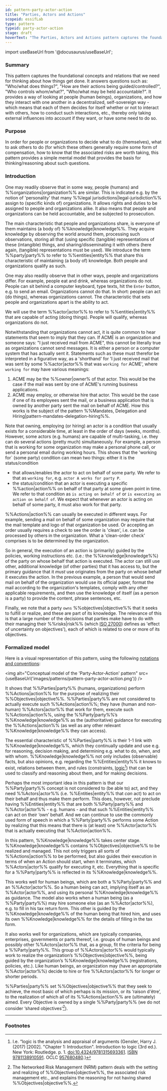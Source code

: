 ```yaml
---
id: pattern-party-actor-action
title: "Parties, Actors and Actions"
scopeid: essifLab
type: pattern
typeid: party-actor-action
stage: draft
hoverText: "The Parties, Actors and Actions pattern captures the foundational concepts and relations that we need for thinking about how things get done. It answers questions such as: 'Who/what does things?', 'How are their actions being guided/controlled?', 'Who controls whom/what?', 'Who/what may be held accountable?'."
---
```


import useBaseUrl from '@docusaurus/useBaseUrl';

### Summary
This pattern captures the foundational concepts and relations that we need for thinking about how things get done. It answers questions such as: "Who/what does things?", "How are their actions being guided/controlled?", "Who controls whom/what?", "Who/what may be held accountable?". It provides a way of looking at people (human beings), organizations, and how they interact with one another in a decentralized, self-sovereign way - which means that each of them decides for itself whether or not to interact with others, how to conduct such interactions, etc., thereby only taking external influences into account if they want, or have some need to do so.

### Purpose
<!--Concisely describe what can you do with the pattern that is (at least) harder if you didn't have it.-->
In order for people or organizations to decide what to do (themselves), what to ask others to do (for which these others generally require some form of compensation, how to know that the associated risks are worth taking, this pattern provides a simple mental model that provides the basis for thinking/reasoning about such questions. 

### Introduction
<!--Gently introduce the pattern, by referring to real-world situations and using colloquial terms, so that when someone has read the text, (s)he knows what it is about, and is ready to delve into the specifics of the pattern-->
One may readily observe that in some way, people (humans) and %%organizations|organization%% are similar. This is indicated e.g. by the notion of 'personality' that many %%legal jurisdictions|legal-jurisdiction%% assign to (specific kinds of) organizations. It allows rights and duties to be assigned to people and organizations alike. It also means that people and organizations can be held accountable, and be subjected to prosecution.

The main characteristic that people and organizations share, is everyone of them maintains (a body of) %%knowledge|knowledge%%. They acquire knowledge by observing the world around them, processing such observations, storing all that (using specific (tangible) representations of these (intangible) things, and sharing/disseminating it with others (here again, (tangible) representations must be used). We introduce the term %%party|party%% to refer to %%entities|entity%% that share this characteristic of maintaining (a body of) knowledge. Both people and organizations qualify as such.

One may also readily observe that in other ways, people and organizations differ. For example, people eat and drink, whereas organizations do not. People can sit behind a computer keyboard, type texts, hit the `Enter` button, e.g. to send an email. Organizations cannot do that. In short: people can act (do things), whereas organizations cannot. The characteristic that sets people and organizations apart is the ability to act. 

We will use the term %%actor|actor%% to refer to %%entities|entity%% that are capable of acting (doing things). People will qualify, whereas organizations do not.

Notwithstanding that organizations cannot act, it is quite common to hear statements that seem to imply that they can. If ACME is an organization and someone says: "I just received mail from ACME", this cannot be literally true as organizations cannot send messages. It is either a person or a computer system that has actually sent it. Statements such as these must therefor be interpreted in a figurative way, as a 'shorthand' for 'I just received mail that was sent by some %%actor|actor%% that was `working for` ACME', where `working for` may have various meanings:

1. ACME may be the %%owner|owner% of that actor. This would be the case if the mail was sent by one of ACME's running business applications.
2. ACME may employ, or otherwise hire that actor. This would be the case if one of its employees sent the mail, or a business application that is owned by another party sent the mail on behalf of ACME. How this works is the subject of the pattern %%Mandates, Delegation and Hiring|pattern-mandates-delegation-hiring%%.

Note that owning, employing (or hiring) an actor is a condition that usually exists for a considerable time, at least in the order of days (weeks, months). However, some actors (e.g. humans) are capable of multi-tasking, i.e. they can do several actions (pretty much) simultaneously. For example, a person that is working for some organization may make a personal phone call, or send a personal email during working hours. This shows that the 'working for` (some party) condition can mean two things: either it is the status/condition 
- that allows/enables the actor to act on behalf of some party. We refer to that as `working for`, e.g. `actor A works for party P`.
- the status/condition that an actor is executing a specific %%action|action%% on behalf of that party at some given point in time. We refer to that condition as `is acting on behalf of` or `is executing an action on behalf of`. We expect that whenever an actor is acting on behalf of some party, it must also work for that party.

%%Actions|action%% can usually be executed in different ways. For example, sending a mail on behalf of some organization may require that the mail template and logo of that organization be used. Or accepting an order usually requires a check to see the order is 'clean', i.e. can be processed by others in the organization. What a 'clean-order check' comprises is to be determined by the organization.

So in general, the execution of an action is (primarily) guided by the policies, working instructions etc. (i.e.: the %%knowledge|knowledge%%) of the party on whose behalf that action is executed. The actor can still use other, additional knowledge (of other parties) that it has access to, but the primary guidance that it *must* use originates from the party on whose behalf it executes the action. In the previous example, a person that would send mail on behalf of the organization would use its official paper, format the mail according to the organization's templates, comply with any other applicable requirements, and then use the knowledge of itself (as a person is a party) to provide the content, phrase sentences, etc.

Finally, we note that a party `owns` %%objectives|objective%% that it seeks to fulfill or realize, and these are part of its knowledge. The relevance of this is that a large number of the decisions that parties make have to do with their managing their %%risks|risk%% (which [ISO 27000](https://www.iso.org/obp/ui#iso:std:iso-iec:27000:ed-4:v1:en)) defines as 'effect of uncertainty on objectives'), each of which is related to one or more of its objectives.

### Formalized model
Here is a visual representation of this pattern, using the following [notations and conventions](../notations-and-conventions#pattern-diagram-notations):

<img
  alt="Conceptual model of the 'Party-Actor-Action' pattern"
  src={useBaseUrl('images/patterns/pattern-party-actor-action.png')}
/>

It shows that %%Parties|party%% (humans, organizations) perform %%Actions|action%% for the purpose of realizing their %%Objectives|objective%%. %%Parties|party%% are not considered to actually execute such %%Actions|action%%; they have (human and non-human) %%Actors|actor%% that work for them, execute such %%Actions|action%%, using the %%Party|party%%’s %%Knowledge|knowledge%% as the (authoritative) guidance for executing the %%Actions|action%% (as well as any other relevant %%Knowledge|knowledge%% they can access).

The essential characteristic of %%Parties|party%% is their 1-1 link with %%Knowledge|knowledge%%, which they continually update and use e.g. for reasoning, decision making, and determining e.g. what to do, when, and with whom. %%Knowledge|knowledge%% not only includes (observable) facts, but also opinions, e.g. regarding the %%Entities|entity%% it knows to exist, relations between them, and rules (constraints, [logic](https://en.wikipedia.org/wiki/Logic)[^1]) that can be used to classify and reasoning about them, and for making decisions. 

Perhaps the most important idea in this pattern is that our %%Party|party%% concept is not considered to (be able to) act, and they need %%Actors|actor%% (i.e. %%Entities|entity%% that _can_ act) to act on their behalf and thus make them perform. This does, however,  not preclude having %%Entities|entity%% that are both %%Party|party%% and %%Actor|actor%% - e.g. humans - and that such %%Entities|entity%% can act on their ‘own’ behalf. And we can continue to use the commonly used form of speech in which a %%Party|party%% performs some Action  by realizing that this means that there is (at least) one %%Actor|actor%% that is actually executing that %%Action|action%%.

In this pattern, %%Knowledge|knowledge%% takes center stage. %%Knowledge|knowledge%% contains %%Objectives|objective%% to be realized and managed. This not only triggers all sorts of %%Actions|action%% to be performed, but also guides their execution in terms of when an Action should start, when it terminates, which %%Actors|actor%% qualify for executing it, etc. Everything that is specific for a %%Party|party%% is reflected in its %%Knowledge|knowledge%%.

This works well for human beings, which are both a %%Party|party%% and an %%Actor|actor%%. So a human being can act, implying itself as an %%Actor|actor%%, and using its personal %%Knowledge|knowledge%% as guidance. The model also works when a human being (as a %%Party|party%%) may hire someone else (as an %%Actor|actor%%), e.g. to fill in his tax return form. This other is guided by the %%Knowledge|knowledge%% of the human being that hired him, and uses its own %%Knowledge|knowledge%% for the details of filling in the tax form.

It also works well for organizations, which are typically companies, enterprises, governments or parts thereof, i.e. groups of human beings and possibly other %%Actors|actor%% that, as a group, fit the criteria for being a %%Party|party%%. This group of %%Actors|actor%% would typically work to realize the organization’s %%Objectives|objective%%, being guided by the organization’s %%Knowledge|knowledge%% (registrations, policies, etc.). Like human beings, an organization may (have an appropriate %%Actor|actor%%) decide to hire or fire %%Actors|actor%% for longer or shorter periods.

%%Parties|party%% set %%Objectives|objective%% that they seek to achieve, the most basic of which perhaps is its mission, or its ‘raison d'être’, to the realization of which all of its %%Actions|action%% are (ultimately) aimed. Every Objective is owned by a single %%Party|party%% (we do not consider ‘shared objectives’[^2]).

---
### Footnotes
<!--This (optional) section contains any footnotes that may have been specified in the text above.-->

[^1]: I.e. “logic is the analysis and appraisal of arguments (Gensler, Harry J. (2017) [2002]. "Chapter 1: Introduction". Introduction to logic (3rd ed.). New York: Routledge. p. 1. [doi:10.4324/9781315693361](https://doi.org/10.4324%2F9781315693361). [ISBN 9781138910591](https://en.wikipedia.org/wiki/Special:BookSources/9781138910591). OCLC [957680480](https://www.worldcat.org/oclc/957680480).)

[^2]: The Networked Risk Management (NRM) pattern deals with the setting and realizing of %%Objectives|objective%%, the associated risk management etc., and explains the reasoning for not having shared %%Objectives|objective%%.